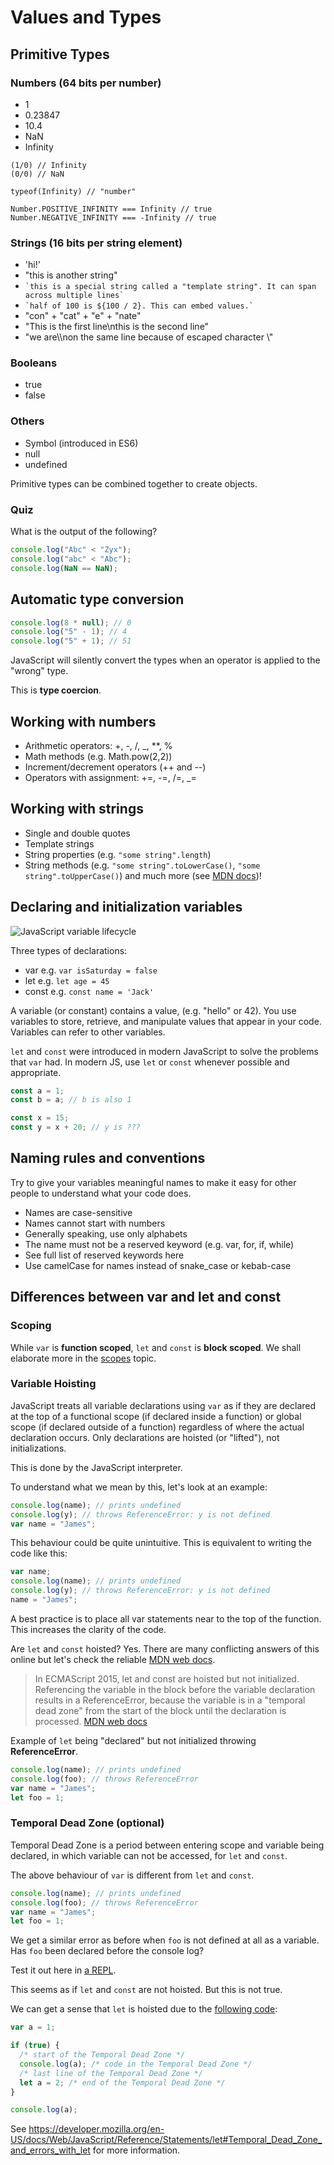 # Values and Types

## Primitive Types

### Numbers (64 bits per number)

- 1
- 0.23847
- 10.4
- NaN
- Infinity

```
(1/0) // Infinity
(0/0) // NaN

typeof(Infinity) // "number"

Number.POSITIVE_INFINITY === Infinity // true
Number.NEGATIVE_INFINITY === -Infinity // true
```

### Strings (16 bits per string element)

- 'hi!'
- "this is another string"
- `` `this is a special string called a "template string". It can span across multiple lines` ``
- `` `half of 100 is ${100 / 2}. This can embed values.` ``
- "con" + "cat" + "e" + "nate"
- "This is the first line\nthis is the second line"
- "we are\\\non the same line because of escaped character \\"

### Booleans

- true
- false

### Others

- Symbol (introduced in ES6)
- null
- undefined

Primitive types can be combined together to create objects.

### Quiz

What is the output of the following?

```js
console.log("Abc" < "Zyx");
console.log("abc" < "Abc");
console.log(NaN == NaN);
```

## Automatic type conversion

```js
console.log(8 * null); // 0
console.log("5" - 1); // 4
console.log("5" + 1); // 51
```

JavaScript will silently convert the types when an operator is applied to the "wrong" type.

This is **type coercion**.

## Working with numbers

- Arithmetic operators: +, -, /, \_, \*\*, %
- Math methods (e.g. Math.pow(2,2))
- Increment/decrement operators (++ and --)
- Operators with assignment: +=, -=, /=, \_=

## Working with strings

- Single and double quotes
- Template strings
- String properties (e.g. `"some string".length`)
- String methods (e.g. `"some string".toLowerCase()`, `"some string".toUpperCase()`)
  and much more (see [MDN docs](https://developer.mozilla.org/en-US/docs/Web/JavaScript/Reference/Global_Objects/String))!

## Declaring and initialization variables

![JavaScript variable lifecycle](https://scotch-res.cloudinary.com/image/upload/dpr_2,w_800,q_auto:good,f_auto/media/8976/bNTL1QI3RFebh7C1JPYC_variable%20hoisting.png)

Three types of declarations:

- var e.g. `var isSaturday = false`
- let e.g. `let age = 45`
- const e.g. `const name = 'Jack'`

A variable (or constant) contains a value, (e.g. "hello" or 42).
You use variables to store, retrieve, and manipulate values that appear in your code.
Variables can refer to other variables.

`let` and `const` were introduced in modern JavaScript to solve the problems that `var` had.
In modern JS, use `let` or `const` whenever possible and appropriate.

```js
const a = 1;
const b = a; // b is also 1

const x = 15;
const y = x + 20; // y is ???
```

## Naming rules and conventions

Try to give your variables meaningful names to make it easy for other people to understand what your code does.

- Names are case-sensitive
- Names cannot start with numbers
- Generally speaking, use only alphabets
- The name must not be a reserved keyword (e.g. var, for, if, while)
- See full list of reserved keywords here
- Use camelCase for names instead of snake_case or kebab-case

## Differences between var and let and const

### Scoping

While `var` is **function scoped**, `let` and `const` is **block scoped**. We shall elaborate more in the [scopes](./scopes) topic.

### Variable Hoisting

JavaScript treats all variable declarations using `var` as if they are declared at the top of a functional scope (if declared inside a function) or global scope (if declared outside of a function) regardless of where the actual declaration occurs. Only declarations are hoisted (or "lifted"), not initializations.

This is done by the JavaScript interpreter.

To understand what we mean by this, let's look at an example:

```js
console.log(name); // prints undefined
console.log(y); // throws ReferenceError: y is not defined
var name = "James";
```

This behaviour could be quite unintuitive.
This is equivalent to writing the code like this:

```js
var name;
console.log(name); // prints undefined
console.log(y); // throws ReferenceError: y is not defined
name = "James";
```

A best practice is to place all var statements near to the top of the function. This increases the clarity of the code.

Are `let` and `const` hoisted?
Yes. There are many conflicting answers of this online but let's check the reliable [MDN web docs](https://developer.mozilla.org/en-US/docs/Web/JavaScript/Guide/Grammar_and_Types#Variable_hoisting).

> In ECMAScript 2015, let and const are hoisted but not initialized. Referencing the variable in the block before the variable declaration results in a ReferenceError, because the variable is in a "temporal dead zone" from the start of the block until the declaration is processed.
> [MDN web docs](https://developer.mozilla.org/en-US/docs/Web/JavaScript/Guide/Grammar_and_Types#Variable_hoisting)

Example of `let` being "declared" but not initialized throwing **ReferenceError**.

```js
console.log(name); // prints undefined
console.log(foo); // throws ReferenceError
var name = "James";
let foo = 1;
```

### Temporal Dead Zone (optional)

Temporal Dead Zone is a period between entering scope and variable being declared, in which variable can not be accessed, for `let` and `const`.

The above behaviour of `var` is different from `let` and `const`.

```js
console.log(name); // prints undefined
console.log(foo); // throws ReferenceError
var name = "James";
let foo = 1;
```

We get a similar error as before when `foo` is not defined at all as a variable. Has `foo` been declared before the console log?

Test it out here in [a REPL](https://repl.it/@leeyh20/hoisting).

This seems as if `let` and `const` are not hoisted. But this is not true.

We can get a sense that `let` is hoisted due to the [following code](https://stackoverflow.com/questions/47589655/javascript-how-let-is-hoisted-or-not-inside-if-block):

```js
var a = 1;

if (true) {
  /* start of the Temporal Dead Zone */
  console.log(a); /* code in the Temporal Dead Zone */
  /* last line of the Temporal Dead Zone */
  let a = 2; /* end of the Temporal Dead Zone */
}

console.log(a);
```

See https://developer.mozilla.org/en-US/docs/Web/JavaScript/Reference/Statements/let#Temporal_Dead_Zone_and_errors_with_let for more information.
